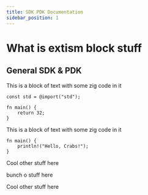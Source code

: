 ```yaml
---
title: SDK PDK Documentation
sidebar_position: 1
---
```


# What is extism block stuff

## General SDK & PDK

<!-- pull_from: zig-sdk.md, block: some_block, processed: true -->
This is a block of text with some zig code in it

```
const std = @import("std");

fn main() {
    return 32;
}
```


<!-- pull_from: rust-sdk.md, block: some_block, processed: true -->
This is a block of text with some zig code in it

```
fn main() {
    println!("Hello, Crabs!");
}

```


<!-- block: some_block -->
Cool other stuff here
<!-- end_block -->

bunch o stuff here

<!-- block: some_other_block -->
Cool other stuff here
<!-- end_block -->

